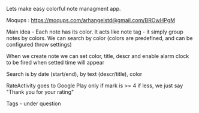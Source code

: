 Lets make easy colorful note managment app.

Moqups : https://moqups.com/arhangelstd@gmail.com/BROwHPgM

Main idea - 
Each note has its color. It acts like note tag - it simply group notes by colors.
We can search by color (colors are predefined, and can be configured throw settings)

When we create note we can set color, title, descr and enable alarm clock to be fired when setted time will appear

Search is by date (start/end), by text (descr/title), color

RateActivity goes to Google Play only if mark is >= 4
if less, we just say "Thank you for your rating"

Tags - under question


